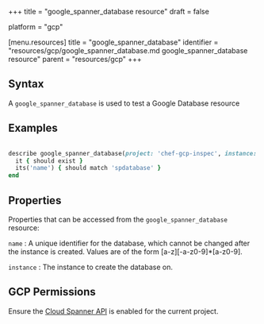 +++
title = "google_spanner_database resource"
draft = false

platform = "gcp"

[menu.resources]
    title = "google_spanner_database"
    identifier = "resources/gcp/google_spanner_database.md google_spanner_database resource"
    parent = "resources/gcp"
+++

## Syntax

A `google_spanner_database` is used to test a Google Database resource

## Examples

```ruby

describe google_spanner_database(project: 'chef-gcp-inspec', instance: 'spinstance', name: 'spdatabase') do
  it { should exist }
  its('name') { should match 'spdatabase' }
end
```

## Properties

Properties that can be accessed from the `google_spanner_database` resource:

`name`
: A unique identifier for the database, which cannot be changed after the instance is created. Values are of the form [a-z][-a-z0-9]\*[a-z0-9].

`instance`
: The instance to create the database on.

## GCP Permissions

Ensure the [Cloud Spanner API](https://console.cloud.google.com/apis/library/spanner.googleapis.com/) is enabled for the current project.
